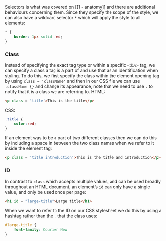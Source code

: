 Selectors is what was covered on [[1 - anatomy]] and there are additional behaviours concerning them. Since they specify the scope of the style, we can also have a wildcard selector `*` which will apply the style to all elements:
```css
* {
	border: 1px solid red;
}
```
### Class
Instead of specifying the exact tag type or within a specific `<div>` tag, we can specify a class a tag is a part of and use that as an identification when styling. To do this, we first specify the class within the element opening tag by using `class = 'className'` and then in our CSS file we can use `.className {}` and change its appearance, note that we need to use `.` to notify that it is a class we are referring to.
HTML:
```html
<p class = 'title'>This is the title</p>
```
CSS:
```css
.title {
	color:red;
}
```
If an element was to be a part of two different classes then we can do this by including a space in between the two class names when we refer to it inside the element tag:
```html
<p class = 'title introduction'>This is the title and introduction</p>
```
### ID
In contrast to `class` which accepts multiple values, and can be used broadly throughout an HTML document, an element’s `id` can only have a single value, and only be used once per page:
```html
<h1 id = "large-title">Large title</h1>
```
When we want to refer to the ID on our CSS stylesheet we do this by using a hashtag rather than the `.` that the class uses:
```css
#large-title {
	font-family: Courier New
}
```